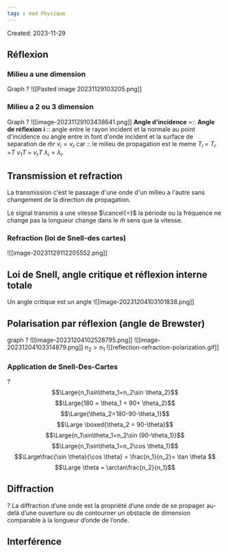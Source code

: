 ```yaml
---
tags : mod Physique
---
```

Created: 2023-11-29

##  Réflexion

### Milieu a une dimension
Graph 
?
![[Pasted image 20231129103205.png]]
### Milieu a 2 ou 3 dimension
Graph
?
![[image-20231129103438641.png]]
 **Angle d'incidence** =:: **Angle de réflexion**
**i** :: angle entre le rayon incident et la normale au point d'incidence ou angle entre in font d'onde incident et la surface de separation de $\hat{m}r$ 
$v_{i} = v_{r}$ car :: le milieu de propagation est le meme
$T_{i}$ = $T_{r}$ =$T$
$v_{1}T$ = $v_{r}T$ 
$\lambda_{i} = \lambda_{r}$   

## Transmission et refraction
La transmission c'est le passage d'une onde  d'un milieu a l'autre sans changement de la direction de propagation.

Le signal transmis a une vitesse $\cancel{=}$ la période ou la fréquence ne change pas la longueur change dans le $\hat{m}$ sens que la vitesse.

### Refraction (loi de Snell-des cartes)
![[image-20231129112205552.png]]

## Loi de Snell, angle critique et réflexion interne totale

Un angle critique est un angle
![[image-20231204103101838.png]]


## Polarisation par réflexion (angle de Brewster)
graph
?
![[image-20231204102528795.png]] ![[image-20231204103314879.png]]
$n_{2}>n_{1}$ 
![[reflection-refraction-polarization.gif]]

### Application de Snell-Des-Cartes 
?
$$\Large{n_1\sin\theta_1=n_2\sin \theta_2}$$ $$\Large{180 = \theta_1 + 90+ \theta_2}$$ $$\Large{\theta_2=180-90-\theta_1}$$ $$\Large \boxed{\theta_2 = 90-\theta}$$ $$\Large{n_1\sin\theta_1=n_2\sin (90-\theta_1)}$$ $$\Large{n_1\sin\theta_1=n_2\cos \theta_1}$$ $$\Large\frac{\sin \theta}{\cos \theta} = \frac{n_1}{n_2}= \tan \theta $$
 $$\Large \theta = \arctan\frac{n_2}{n_1}$$
 ## Diffraction
 ?
 La diffraction d’une onde est la propriété d’une onde de se propager au-delà d’une ouverture ou de contourner un obstacle de dimension comparable à la longueur d’onde de l’onde.

 ## Interférence

 